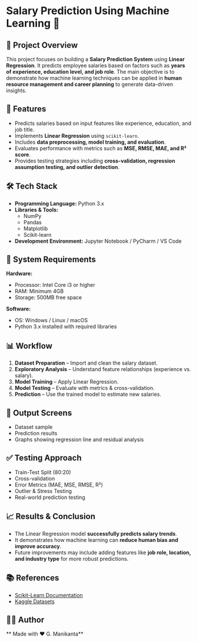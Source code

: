 # Salary Prediction Using Machine Learning 🎯

## 📌 Project Overview
This project focuses on building a **Salary Prediction System** using **Linear Regression**. It predicts employee salaries based on factors such as **years of experience, education level, and job role**. The main objective is to demonstrate how machine learning techniques can be applied in **human resource management and career planning** to generate data-driven insights.

## 🚀 Features
- Predicts salaries based on input features like experience, education, and job title.
- Implements **Linear Regression** using `scikit-learn`.
- Includes **data preprocessing, model training, and evaluation**.
- Evaluates performance with metrics such as **MSE, RMSE, MAE, and R² score**.
- Provides testing strategies including **cross-validation, regression assumption testing, and outlier detection**.

## 🛠️ Tech Stack
- **Programming Language:** Python 3.x
- **Libraries & Tools:**
  - NumPy
  - Pandas
  - Matplotlib
  - Scikit-learn
- **Development Environment:** Jupyter Notebook / PyCharm / VS Code

## 📂 System Requirements
**Hardware:**
- Processor: Intel Core i3 or higher
- RAM: Minimum 4GB
- Storage: 500MB free space

**Software:**
- OS: Windows / Linux / macOS
- Python 3.x installed with required libraries

## 📊 Workflow
1. **Dataset Preparation** – Import and clean the salary dataset.
2. **Exploratory Analysis** – Understand feature relationships (experience vs. salary).
3. **Model Training** – Apply Linear Regression.
4. **Model Testing** – Evaluate with metrics & cross-validation.
5. **Prediction** – Use the trained model to estimate new salaries.

## 📸 Output Screens
- Dataset sample
- Prediction results
- Graphs showing regression line and residual analysis

## ✅ Testing Approach
- Train-Test Split (80:20)
- Cross-validation
- Error Metrics (MAE, MSE, RMSE, R²)
- Outlier & Stress Testing
- Real-world prediction testing

## 📈 Results & Conclusion
- The Linear Regression model **successfully predicts salary trends**.
- It demonstrates how machine learning can **reduce human bias and improve accuracy**.
- Future improvements may include adding features like **job role, location, and industry type** for more robust predictions.

## 📚 References
- [Scikit-Learn Documentation](https://scikit-learn.org/stable/modules/linear_model.html)
- [Kaggle Datasets](https://www.kaggle.com)

## 👨‍💻 Author
** Made with ❤️ G. Manikanta**
